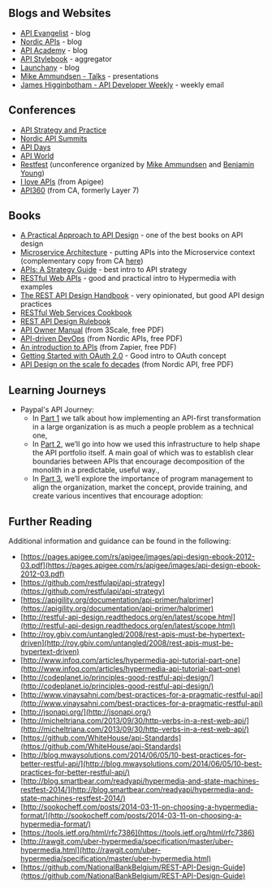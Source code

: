 ## Blogs and Websites

* [API Evangelist](https://apievangelist.com/blog/) - blog
* [Nordic APIs](http://nordicapis.com/blog/) - blog
* [API Academy](http://www.apiacademy.co/#) - blog
* [API Stylebook](http://apistylebook.com) - aggregator
* [Launchany](http://launchany.com/articles/) - blog
* [Mike Ammundsen - Talks](http://mamund.site44.com/talks/) - presentations
* [James Higginbotham - API Developer Weekly](http://launchany.com/subscribe/) - weekly email

## Conferences

* [API Strategy and Practice](http://apistrat.com)
* [Nordic API Summits](http://nordicapis.com)
* [API Days](http://www.apidays.io)
* [API World](http://apiworld.co/conference/schedule/)
* [Restfest](http://www.restfest.org) (unconference organized by [Mike Ammundsen](https://twitter.com/mamund) and [Benjamin Young](https://twitter.com/bigbluehat))
* [I love APIs](http://iloveapis.com) (from Apigee)
* [API360](http://www.apiacademy.co/api360/) (from CA, formerly Layer 7)

## Books

* [A Practical Approach to API Design](https://leanpub.com/restful-api-design) - one of the best books on API design
* [Microservice Architecture](http://shop.oreilly.com/product/0636920050308.do) - putting APIs into the Microservice context (complementary copy from CA [here](http://transform.ca.com/API-microservice-architecture-oreilly-book.html))
* [APIs: A Strategy Guide](http://shop.oreilly.com/product/0636920021223.do) - best intro to API strategy
* [RESTful Web APIs](http://shop.oreilly.com/product/0636920028468.do) - good and practical intro to Hypermedia with examples
* [The REST API Design Handbook](https://www.amazon.com/REST-API-Design-Handbook-ebook/dp/B00890OBFI) - very opinionated, but good API design practices
* [RESTful Web Services Cookbook](http://shop.oreilly.com/product/9780596801694.do)
* [REST API Design Rulebook](http://shop.oreilly.com/product/0636920021575.do)
* [API Owner Manual](http://pages.3scale.net/rs/516-GHI-083/images/api-owners-manual.pdf) (from 3Scale, free PDF)
* [API-driven DevOps](http://nordicapis.com/wp-content/uploads/api-driven-devops.pdf) (from Nordic APIs, free PDF)
* [An introduction to APIs](https://zapier.com/learn/apis/) (from Zapier, free PDF)
* [Getting Started with OAuth 2.0](http://shop.oreilly.com/product/0636920021810.do) - Good intro to OAuth concept
* [API Design on the scale fo decades](http://nordicapis.com/api-ebooks/api-design-on-the-scale-of-decades/) (from Nordic API, free PDF)

## Learning Journeys 

* Paypal's API Journey: 
	* In [Part 1](https://www.infoq.com/articles/paypal-api-first-part1) we talk about how implementing an API-first transformation in a large organization is as much a people problem as a technical one, 
	* In [Part 2](https://www.infoq.com/articles/paypal-api-first-part2), we’ll go into how we used this infrastructure to help shape the API portfolio itself. A main goal of which was to establish clear boundaries between APIs that encourage decomposition of the monolith in a predictable, useful way., 
	* In [Part 3](https://www.infoq.com/articles/paypal-api-first-part3), we’ll explore the importance of program management to align the organization, market the concept, provide training, and create various incentives that encourage adoption: 

## Further Reading

Additional information and guidance can be found in the following:

* [https://pages.apigee.com/rs/apigee/images/api-design-ebook-2012-03.pdf](https://pages.apigee.com/rs/apigee/images/api-design-ebook-2012-03.pdf)
* [https://github.com/restfulapi/api-strategy](https://github.com/restfulapi/api-strategy)
* [https://apigility.org/documentation/api-primer/halprimer](https://apigility.org/documentation/api-primer/halprimer)
* [http://restful-api-design.readthedocs.org/en/latest/scope.html](http://restful-api-design.readthedocs.org/en/latest/scope.html)
* [http://roy.gbiv.com/untangled/2008/rest-apis-must-be-hypertext-driven](http://roy.gbiv.com/untangled/2008/rest-apis-must-be-hypertext-driven)
* [http://www.infoq.com/articles/hypermedia-api-tutorial-part-one](http://www.infoq.com/articles/hypermedia-api-tutorial-part-one)
* [http://codeplanet.io/principles-good-restful-api-design/](http://codeplanet.io/principles-good-restful-api-design/)
* [http://www.vinaysahni.com/best-practices-for-a-pragmatic-restful-api](http://www.vinaysahni.com/best-practices-for-a-pragmatic-restful-api)
* [http://jsonapi.org/](http://jsonapi.org/)
* [http://micheltriana.com/2013/09/30/http-verbs-in-a-rest-web-api/](http://micheltriana.com/2013/09/30/http-verbs-in-a-rest-web-api/)
* [https://github.com/WhiteHouse/api-Standards](https://github.com/WhiteHouse/api-Standards)
* [http://blog.mwaysolutions.com/2014/06/05/10-best-practices-for-better-restful-api/](http://blog.mwaysolutions.com/2014/06/05/10-best-practices-for-better-restful-api/)
* [http://blog.smartbear.com/readyapi/hypermedia-and-state-machines-restfest-2014/](http://blog.smartbear.com/readyapi/hypermedia-and-state-machines-restfest-2014/)
* [http://sookocheff.com/posts/2014-03-11-on-choosing-a-hypermedia-format/](http://sookocheff.com/posts/2014-03-11-on-choosing-a-hypermedia-format/)
* [https://tools.ietf.org/html/rfc7386](https://tools.ietf.org/html/rfc7386)
* [http://rawgit.com/uber-hypermedia/specification/master/uber-hypermedia.html](http://rawgit.com/uber-hypermedia/specification/master/uber-hypermedia.html)
* [https://github.com/NationalBankBelgium/REST-API-Design-Guide](https://github.com/NationalBankBelgium/REST-API-Design-Guide)


 
